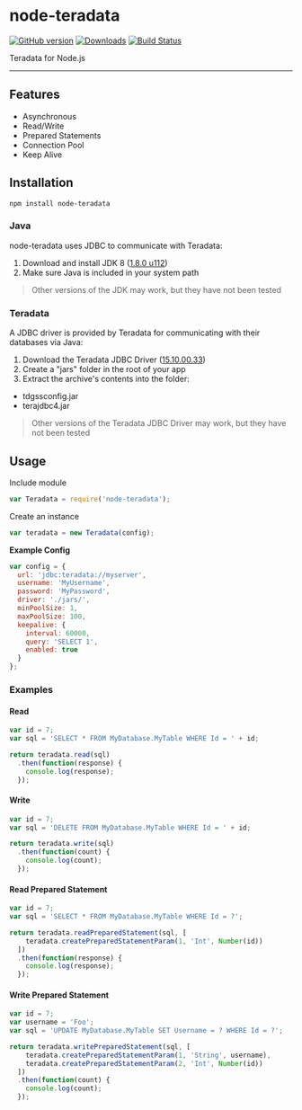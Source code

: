 # node-teradata

[![GitHub version](https://badge.fury.io/gh/2Toad%2Fnode-teradata.svg)](https://badge.fury.io/gh/2Toad%2Fnode-teradata)
[![Downloads](https://img.shields.io/npm/dm/node-teradata.svg)](https://www.npmjs.com/package/node-teradata)
[![Build Status](https://travis-ci.org/2Toad/node-teradata.svg?branch=master)](https://travis-ci.org/2Toad/node-teradata)

Teradata for Node.js

---

## Features

 * Asynchronous
 * Read/Write
 * Prepared Statements
 * Connection Pool
 * Keep Alive

## Installation

`npm install node-teradata`

### Java

node-teradata uses JDBC to communicate with Teradata:

1. Download and install JDK 8 ([1.8.0 u112](http://www.oracle.com/technetwork/java/javase/downloads/jdk8-downloads-2133151.html))
2. Make sure Java is included in your system path

> Other versions of the JDK may work, but they have not been tested

### Teradata

A JDBC driver is provided by Teradata for communicating with their databases via Java:

1. Download the Teradata JDBC Driver ([15.10.00.33](http://downloads.teradata.com/download/connectivity/jdbc-driver))
2. Create a "jars" folder in the root of your  app
3. Extract the archive's contents into the folder:
  * tdgssconfig.jar
  * terajdbc4.jar

> Other versions of the Teradata JDBC Driver may work, but they have not been tested

## Usage

Include module
```js
var Teradata = require('node-teradata');
```

Create an instance
```js
var teradata = new Teradata(config);
```

**Example Config**
```js
var config = {
  url: 'jdbc:teradata://myserver',
  username: 'MyUsername',
  password: 'MyPassword',
  driver: './jars/',
  minPoolSize: 1,
  maxPoolSize: 100,
  keepalive: {
    interval: 60000,
    query: 'SELECT 1',
    enabled: true
  }
};
```

### Examples

#### Read
```js
var id = 7;
var sql = 'SELECT * FROM MyDatabase.MyTable WHERE Id = ' + id;

return teradata.read(sql)
  .then(function(response) {
    console.log(response);
  });
```

#### Write
```js
var id = 7;
var sql = 'DELETE FROM MyDatabase.MyTable WHERE Id = ' + id;

return teradata.write(sql)
  .then(function(count) {
    console.log(count);
  });
```

#### Read Prepared Statement
```js
var id = 7;
var sql = 'SELECT * FROM MyDatabase.MyTable WHERE Id = ?';

return teradata.readPreparedStatement(sql, [
    teradata.createPreparedStatementParam(1, 'Int', Number(id))
  ])
  .then(function(response) {
    console.log(response);
  });
```

#### Write Prepared Statement
```js
var id = 7;
var username = 'Foo';
var sql = 'UPDATE MyDatabase.MyTable SET Username = ? WHERE Id = ?';

return teradata.writePreparedStatement(sql, [
    teradata.createPreparedStatementParam(1, 'String', username),
    teradata.createPreparedStatementParam(2, 'Int', Number(id))
  ])
  .then(function(count) {
    console.log(count);
  });
```
